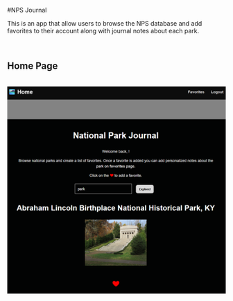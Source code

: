 #NPS Journal

This is an app that allow users to browse the NPS database and add favorites to their account along with journal notes about each park.

&nbsp;

## Home Page

&nbsp;
![Home Page](/public/index.png)
